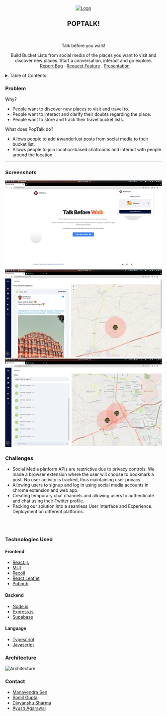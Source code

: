 <div id="top"></div>

<br />
<div align="center">
  <a href="https://github.com/manavendrasen/poptalk">
    <img src="https://user-images.githubusercontent.com/44477212/162623423-5472eef0-2741-4f70-9465-d9e206c314c2.png" alt="Logo" width="100" height="100">
  </a>

  <h2 align="center">POPTALK!</h2>
  <br/>
  <p align="center">Talk before you walk!</p>

  <p align="center">
    Build Bucket Lists from social media of the places you want to visit and discover new places. Start a conversation, interact and go explore.
    <br />    ·
    <a href="https://github.com/manavendrasen/poptalk/issues">Report Bug</a>
    ·
    <a href="https://github.com/manavendrasen/poptalk/issues">Request Feature</a>
    .
    <a href="https://www.canva.com/design/DAE9efgRm10/j0KedxJ8faVXq4KVk2wT-Q/view">Presentation</a>
  </p>
</div>

<details>
  <summary>Table of Contents</summary>
  <ol>
    <li>
      <a href="#problem">Problem</a>
    </li>
    <li><a  href="#challenges">Challenges</a></li>
    <li><a href="#technologies-used">Technologies Used</a></li>
    <li><a href="#architecture">Architecture</a></li>
    <li><a href="#contact">Contact</a></li>
  </ol>
</details>

### Problem 

Why?

- People want to discover new places to visit and travel to.
- People want to interact and clarify their doubts regarding the place.
- People want to store and track their travel bucket lists.

What does PopTalk do?

 - Allows people to add #wanderlust posts from social media to their bucket list.
 - Allows people to join location-based chatrooms and interact with people around the location.
  
<hr/>

### Screenshots 

![Home Page](screenshots/ss2.jpeg)
![Map Page](screenshots/ss3.jpeg)
![Post Chat](screenshots/ss1.jpeg)


### Challenges 

   - Social Media platform APIs are restrictive due to privacy controls. We made a browser extension where the user will choose to bookmark a post. No user activity is tracked, thus maintaining user privacy.
   - Allowing users to signup and log in using social media accounts in chrome extension and web app.
   - Creating temporary chat channels and allowing users to authenticate and chat using their Twitter profile.
   - Packing our solution into a seamless User Interface and Experience. Deployment on different platforms.

  <br/>
  <br/>


### Technologies Used


#### Frontend

- [React.js](https://reactjs.org/)
- [MUI](https://mui.com/)
- [Recoil](https://recoiljs.org/)
- [React Leaflet](https://react-leaflet.js.org/)
- [Pubnub](https://www.pubnub.com/)

#### Backend

- [Node.js](https://nodejs.org/en/)
- [Express.js](https://expressjs.com/)
- [Supabase](https://supabase.com/)
  
#### Language
- [Typescript](https://www.typescriptlang.org/)
- [Javascript](https://developer.mozilla.org/en-US/docs/Web/JavaScript)
  <br/>

### Architecture
![Architecture](https://user-images.githubusercontent.com/32746859/162618911-91f65ded-0262-42d2-82a1-7c53a0bafa2a.png)

### Contact

- [Manavendra Sen](https://www.linkedin.com/in/manavendrasen/)
- [Somil Gupta](https://www.linkedin.com/in/somil-gupta-142973195/)
- [Divyanshu Sharma](https://www.linkedin.com/in/d1vshar/)
- [Ayush Agarawal](https://www.linkedin.com/in/ayush-agrawal-86143a190)


